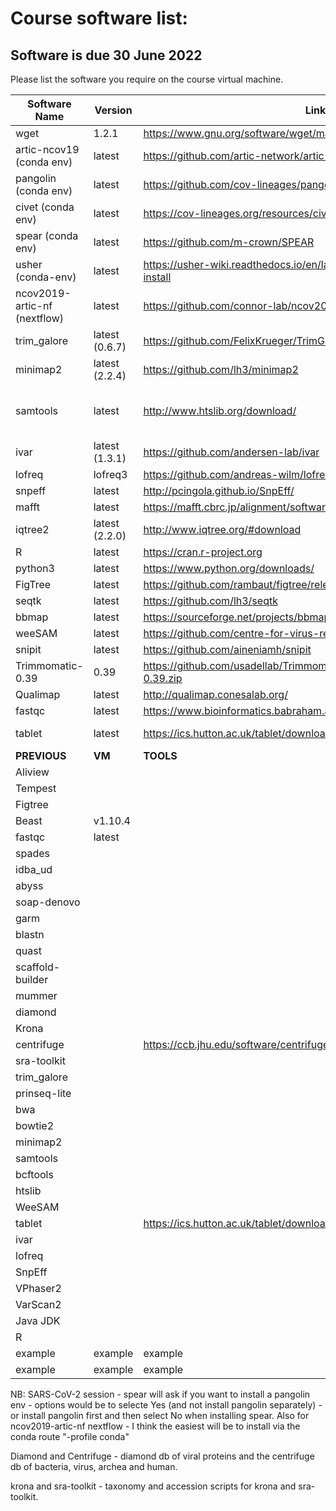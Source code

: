 # Course software list:
## Software is due 30 June 2022
Please list the software you require on the course virtual machine. 

| Software  Name | Version | Link | Session |
|----------------|---------|------|----------|
| wget | 1.2.1 | https://www.gnu.org/software/wget/manual/wget.html | intro to unix | 
| artic-ncov19 (conda env) | latest | https://github.com/artic-network/artic-ncov2019.git | sars-cov-2 |
| pangolin (conda env) | latest | https://github.com/cov-lineages/pangolin | sars-cov-2 |
| civet (conda env) | latest | https://cov-lineages.org/resources/civet/updating.html | sars-cov-2 |
| spear (conda env) | latest | https://github.com/m-crown/SPEAR | sars-cov-2 |
| usher (conda-env) | latest | https://usher-wiki.readthedocs.io/en/latest/QuickStart.html#quick-install | sars-cov-2 |
| ncov2019-artic-nf (nextflow) | latest | https://github.com/connor-lab/ncov2019-artic-nf | sars-cov-2 |
| trim_galore | latest (0.6.7) | https://github.com/FelixKrueger/TrimGalore | sars-cov-2 |
| minimap2 | latest (2.2.4) | https://github.com/lh3/minimap2 | sars-cov-2, BASH_scripting |
| samtools | latest | http://www.htslib.org/download/ | sars-cov-2, BASH_scripting Coverage_plots NGS_file_formats|
| ivar | latest (1.3.1) | https://github.com/andersen-lab/ivar | sars-cov-2 |
| lofreq | lofreq3 | https://github.com/andreas-wilm/lofreq3 | sars-cov-2 |
| snpeff | latest | http://pcingola.github.io/SnpEff/ | sars-cov-2 |
| mafft | latest | https://mafft.cbrc.jp/alignment/software/ | sars-cov-2 |
| iqtree2 | latest (2.2.0) | http://www.iqtree.org/#download | sars-cov-2 |
| R | latest | https://cran.r-project.org | sars-cov-2 |
| python3 | latest | https://www.python.org/downloads/ | sars-cov-2 |
| FigTree | latest | https://github.com/rambaut/figtree/releases | sars-cov-2 |
| seqtk | latest | https://github.com/lh3/seqtk | sars-cov-2 |
| bbmap | latest | https://sourceforge.net/projects/bbmap/ | sars-cov-2 |
| weeSAM | latest | https://github.com/centre-for-virus-research/weeSAM | sars-cov-2 |
| snipit | latest | https://github.com/aineniamh/snipit | sars-cov-2 |
| Trimmomatic-0.39 | 0.39 | https://github.com/usadellab/Trimmomatic/files/5854859/Trimmomatic-0.39.zip | BASH_scripting |
| Qualimap | latest | http://qualimap.conesalab.org/ | Coverage_plots | 
| fastqc| latest | https://www.bioinformatics.babraham.ac.uk/projects/fastqc/ |NGS_file_formats|
|tablet| latest | https://ics.hutton.ac.uk/tablet/download-tablet/| NGS_file_formats Coverage_plots |
| **PREVIOUS** | **VM** | **TOOLS** | **BELOW** | 
| Aliview |||| 
| Tempest||||
| Figtree |||| 
| Beast | v1.10.4 |||
| fastqc| latest |||
| spades||||
| idba_ud||||
| abyss||||
| soap-denovo||||
| garm||||
| blastn||||
| quast|||
| scaffold-builder||||
| mummer||||
| diamond||||
| Krona||||
| centrifuge||https://ccb.jhu.edu/software/centrifuge/||
|sra-toolkit ||||
| trim_galore||||
|prinseq-lite||||
|bwa||||
|bowtie2||||
|minimap2||||
|samtools||||
|bcftools||||
|htslib||||
|WeeSAM||||
|tablet|| https://ics.hutton.ac.uk/tablet/download-tablet/||
|ivar||||
|lofreq||||
|SnpEff||||
|VPhaser2||||
|VarScan2||||
|Java JDK||||
|R||||
| example | example | example | example | 
| example | example | example | example | 



 NB: SARS-CoV-2 session - spear will ask if you want to install a pangolin env - options would be to selecte Yes (and not install pangolin separately) - or install pangolin first and then select No when installing spear. Also for ncov2019-artic-nf nextflow - I think the easiest will be to install via the conda route "-profile conda"
 
Diamond and Centrifuge - diamond db of viral proteins and the centrifuge db of bacteria, virus, archea and human.  

krona and sra-toolkit - taxonomy and accession scripts for krona and sra-toolkit.


